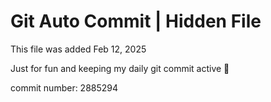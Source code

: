 # Git Auto Commit | Hidden File

This file was added Feb 12, 2025

Just for fun and keeping my daily git commit active 🤪

commit number: 2885294
